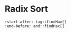 # Radix Sort

```{literalinclude} /CSC-212-Final-CSC-392-Build-Badge/src/radixsort.cpp
:start-after: tag::findMax[]
:end-before: end::findMax[]
